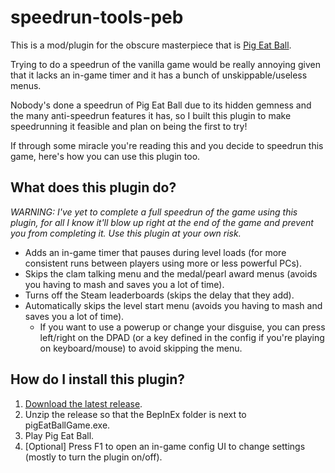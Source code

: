 # speedrun-tools-peb

This is a mod/plugin for the obscure masterpiece that is [Pig Eat Ball](https://store.steampowered.com/app/339090/Pig_Eat_Ball/).

Trying to do a speedrun of the vanilla game would be really annoying given that it lacks an in-game timer and
it has a bunch of unskippable/useless menus.

Nobody's done a speedrun of Pig Eat Ball due to its hidden gemness and the many anti-speedrun features it has, so I built this plugin
to make speedrunning it feasible and plan on being the first to try!

If through some miracle you're reading this and you decide to speedrun this game, here's how you can use this plugin too.


## What does this plugin do?

*WARNING: I've yet to complete a full speedrun of the game using this plugin, for all I know it'll blow up right at the end of the game and prevent you from completing it. Use this plugin at your own risk.*

- Adds an in-game timer that pauses during level loads (for more consistent runs between players using more or less powerful PCs).
- Skips the clam talking menu and the medal/pearl award menus (avoids you having to mash and saves you a lot of time).
- Turns off the Steam leaderboards (skips the delay that they add).
- Automatically skips the level start menu (avoids you having to mash and saves you a lot of time).
	- If you want to use a powerup or change your disguise, you can press left/right on the DPAD (or a key defined in the config if you're playing on keyboard/mouse) to avoid skipping the menu.

## How do I install this plugin?
1. [Download the latest release](https://github.com/strategineer/speedrun-tools-peb/releases).
2. Unzip the release so that the BepInEx folder is next to pigEatBallGame.exe.
3. Play Pig Eat Ball.
4. [Optional] Press F1 to open an in-game config UI to change settings (mostly to turn the plugin on/off).